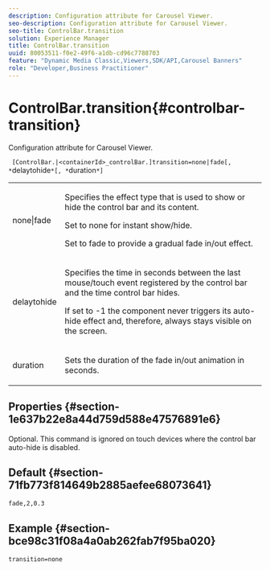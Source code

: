 ```yaml
---
description: Configuration attribute for Carousel Viewer.
seo-description: Configuration attribute for Carousel Viewer.
seo-title: ControlBar.transition
solution: Experience Manager
title: ControlBar.transition
uuid: 80053511-f0e2-49f6-a1db-cd96c7788703
feature: "Dynamic Media Classic,Viewers,SDK/API,Carousel Banners"
role: "Developer,Business Practitioner"
---
```


# ControlBar.transition{#controlbar-transition}

Configuration attribute for Carousel Viewer.

 ` [ControlBar.|<containerId>_controlBar.]transition=none|fade[, *`delaytohide`*[, *`duration`*]`

<table id="table_441553CD34C94A58A9D7CBF772DEDDB6"> 
 <tbody> 
  <tr> 
   <td colname="col1"> <p> <span class="codeph"> none|fade</span> </p> </td> 
   <td colname="col2"> <p> Specifies the effect type that is used to show or hide the control bar and its content. </p> <p>Set to <span class="codeph"> none</span> for instant show/hide. </p> <p>Set to <span class="codeph"> fade</span> to provide a gradual fade in/out effect. </p> </td> 
  </tr> 
  <tr> 
   <td colname="col1"> <p><span class="codeph"><span class="varname"> delaytohide</span></span> </p> </td> 
   <td colname="col2"> <p> Specifies the time in seconds between the last mouse/touch event registered by the control bar and the time control bar hides. </p> <p>If set to <span class="codeph"> -1</span> the component never triggers its auto-hide effect and, therefore, always stays visible on the screen. </p> </td> 
  </tr> 
  <tr> 
   <td colname="col1"> <p><span class="codeph"><span class="varname"> duration</span></span> </p> </td> 
   <td colname="col2"> <p> Sets the duration of the fade in/out animation in seconds. </p> </td> 
  </tr> 
 </tbody> 
</table>

## Properties {#section-1e637b22e8a44d759d588e47576891e6}

Optional. This command is ignored on touch devices where the control bar auto-hide is disabled.

## Default {#section-71fb773f814649b2885aefee68073641}

`fade,2,0.3`

## Example {#section-bce98c31f08a4a0ab262fab7f95ba020}

```
transition=none
```

